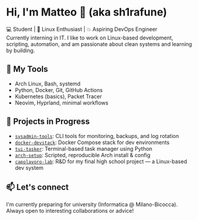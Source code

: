 # Hi, I'm Matteo 👋 (aka sh1rafune)

💻 Student | 🐧 Linux Enthusiast | 💥 Aspiring DevOps Engineer  
Currently interning in IT. I like to work on Linux-based development, scripting, automation, and am passionate about clean systems and learning by building.

## 🧰 My Tools

- Arch Linux, Bash, systemd
- Python, Docker, Git, GitHub Actions
- Kubernetes (basics), Packet Tracer
- Neovim, Hyprland, minimal workflows

## 🔧 Projects in Progress

- [`sysadmin-tools`](https://github.com/sh1rafune/sysadmin-tools): CLI tools for monitoring, backups, and log rotation
- [`docker-devstack`](https://github.com/sh1rafune/docker-devstack): Docker Compose stack for dev environments
- [`tui-tasker`](https://github.com/sh1rafune/tui-tasker): Terminal-based task manager using Python
- [`arch-setup`](https://github.com/sh1rafune/arch-setup): Scripted, reproducible Arch install & config
- [`capolavoro-lab`](https://github.com/sh1rafune/capolavoro-lab): R&D for my final high school project — a Linux-based dev system

## 📫 Let's connect

I'm currently preparing for university (Informatica @ Milano-Bicocca). Always open to interesting collaborations or advice!
